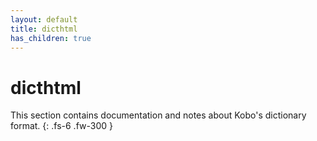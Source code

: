 ```yaml
---
layout: default
title: dicthtml
has_children: true
---
```


# dicthtml

This section contains documentation and notes about Kobo's dictionary format.
{: .fs-6 .fw-300 }